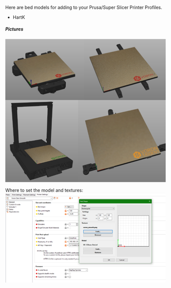 Here are bed models for adding to your Prusa/Super Slicer Printer Profiles.
 - HartK

##### Pictures
![Examples](Overview.png)


Where to set the model and textures:
![Examples](SS_Settings.png) 
